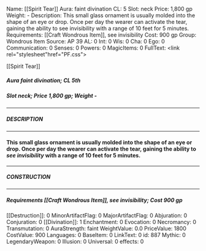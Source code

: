 Name: [[Spirit Tear]]
Aura: faint divination
CL: 5
Slot: neck
Price: 1,800 gp
Weight: -
Description: This small glass ornament is usually molded into the shape of an eye or drop. Once per day the wearer can activate the tear, gaining the ability to see invisibility with a range of 10 feet for 5 minutes.
Requirements: [[Craft Wondrous Item]], see invisibility
Cost: 900 gp
Group: Wondrous Item
Source: AP 39
AL: 0
Int: 0
Wis: 0
Cha: 0
Ego: 0
Communication: 0
Senses: 0
Powers: 0
MagicItems: 0
FullText: <link rel="stylesheet"href="PF.css"><div class="heading"><p class="alignleft">[[Spirit Tear]]</p><div style="clear: both;"></div></div><div><h5><b>Aura </b>faint divination; <b>CL </b>5th</h5><h5><b>Slot </b>neck; <b>Price </b>1,800 gp; <b>Weight </b>-</h5></div><hr/><div><h5><b>DESCRIPTION</b></h5></div><hr/><div><h4><p>This small glass ornament is usually molded into the shape of an eye or drop. Once per day the wearer can activate the tear, gaining the ability to <i><i>see</i> invisibility</i> with a range of 10 feet for 5 minutes.</p></h4></div><hr/><div><h5><b>CONSTRUCTION</b></h5></div><hr/><div><h5><b>Requirements </b>[[Craft Wondrous Item]], <i>see invisibility</i>; <b>Cost </b>900 gp</h5></div>
[[Destruction]]: 0
MinorArtifactFlag: 0
MajorArtifactFlag: 0
Abjuration: 0
Conjuration: 0
[[Divination]]: 1
Enchantment: 0
Evocation: 0
Necromancy: 0
Transmutation: 0
AuraStrength: faint
WeightValue: 0.0
PriceValue: 1800
CostValue: 900
Languages: 0
BaseItem: 0
LinkText: 0
id: 887
Mythic: 0
LegendaryWeapon: 0
Illusion: 0
Universal: 0
effects: 0
